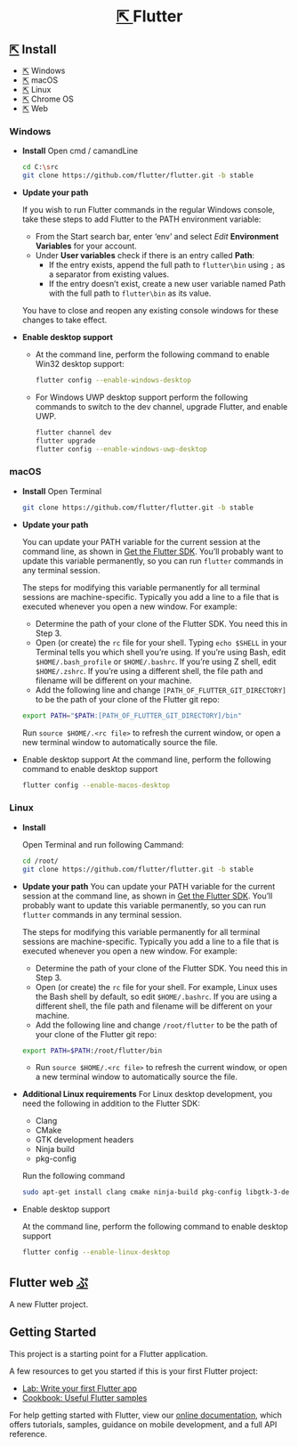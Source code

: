 <h1 align=center>
  <a href=https://flutter.dev>
    ⇱
  </a>
  Flutter
</h1>

## [⇱](https://flutter.dev/docs/get-started/install) Install
- [⇱](https://flutter.dev/docs/get-started/install/windows) Windows
- [⇱](https://flutter.dev/docs/get-started/install/macos) macOS
- [⇱](https://flutter.dev/docs/get-started/install/linux) Linux
- [⇱](https://flutter.dev/docs/get-started/install/linux) Chrome OS
- [⇱](https://flutter.dev/docs/get-started/web) Web

### Windows
+ **Install**
  Open cmd / camandLine 
  ```bash
  cd C:\src
  git clone https://github.com/flutter/flutter.git -b stable
  ```
+ **Update your path**

  If you wish to run Flutter commands in the regular Windows console, take these steps to add Flutter to the PATH environment   variable:

  - From the Start search bar, enter ‘env’ and select *Edit* **Environment Variables** for your account.
  - Under **User variables** check if there is an entry called **Path**:
    + If the entry exists, append the full path to `flutter\bin` using `;` as a separator from existing values.
    + If the entry doesn’t exist, create a new user variable named Path with the full path to `flutter\bin` as its value.

  You have to close and reopen any existing console windows for these changes to take effect.
  
+ **Enable desktop support**
  - At the command line, perform the following command to enable Win32 desktop support:

    ```bash
    flutter config --enable-windows-desktop
    ```
  - For Windows UWP desktop support perform the following commands to switch to the dev channel, upgrade Flutter, and enable UWP.

    ```bash
    flutter channel dev
    flutter upgrade
    flutter config --enable-windows-uwp-desktop
    ```
    
### macOS
+ **Install**
  Open Terminal
  ```bash
  git clone https://github.com/flutter/flutter.git -b stable
  ```
  
+ **Update your path**

  You can update your PATH variable for the current session at the command line, as shown in [Get the Flutter SDK](https://flutter.dev/docs/get-started/install/macos#get-sdk). You’ll probably want to update this variable permanently, so you can run `flutter` commands in any terminal session.

  The steps for modifying this variable permanently for all terminal sessions are machine-specific. Typically you add a line to a file that is executed whenever you open a new window. For example:

  - Determine the path of your clone of the Flutter SDK. You need this in Step 3.
  - Open (or create) the `rc` file for your shell. Typing `echo $SHELL` in your Terminal tells you which shell you’re using. If you’re using Bash, edit `$HOME/.bash_profile` or `$HOME/.bashrc`. If you’re using Z shell, edit `$HOME/.zshrc`. If you’re using a different shell, the file path and filename will be different on your machine.
  - Add the following line and change `[PATH_OF_FLUTTER_GIT_DIRECTORY]` to be the path of your clone of the Flutter git repo:

  ```bash
  export PATH="$PATH:[PATH_OF_FLUTTER_GIT_DIRECTORY]/bin"
  ```
  Run `source $HOME/.<rc file>` to refresh the current window, or open a new terminal window to automatically source the file.
  
+ Enable desktop support
  At the command line, perform the following command to enable desktop support
  ```bash
  flutter config --enable-macos-desktop
  ```
  
### Linux
+ **Install**

  Open Terminal and run following Cammand:
  ```bash
  cd /root/
  git clone https://github.com/flutter/flutter.git -b stable
  ```
+ **Update your path**
  You can update your PATH variable for the current session at the command line, as shown in [Get the Flutter SDK](https://flutter.dev/docs/get-started/install/linux#get-sdk). You’ll probably want to update this variable permanently, so you can run `flutter` commands in any terminal session.

  The steps for modifying this variable permanently for all terminal sessions are machine-specific. Typically you add a line to a file that is executed whenever you open a new window. For example:

  - Determine the path of your clone of the Flutter SDK. You need this in Step 3.
  - Open (or create) the `rc` file for your shell. For example, Linux uses the Bash shell by default, so edit `$HOME/.bashrc`. If you are using a different shell, the file path and filename will be different on your machine.
  - Add the following line and change `/root/flutter` to be the path of your clone of the Flutter git repo:

  ```bash
  export PATH=$PATH:/root/flutter/bin
  ```
  - Run `source $HOME/.<rc file>` to refresh the current window, or open a new terminal window to automatically source the file.

+ **Additional Linux requirements**
  For Linux desktop development, you need the following in addition to the Flutter SDK:

  - Clang
  - CMake
  - GTK development headers
  - Ninja build
  - pkg-config
  
  Run the following command
  ```bash
  sudo apt-get install clang cmake ninja-build pkg-config libgtk-3-dev
  ```
+ Enable desktop support
  
  At the command line, perform the following command to enable desktop support
  ```bash
  flutter config --enable-linux-desktop
  ```
  
## Flutter web [ぷ](https://ShivaShirsath.github.io/flutter-web)
A new Flutter project.

## Getting Started

This project is a starting point for a Flutter application.

A few resources to get you started if this is your first Flutter project:

- [Lab: Write your first Flutter app](https://flutter.dev/docs/get-started/codelab)
- [Cookbook: Useful Flutter samples](https://flutter.dev/docs/cookbook)

For help getting started with Flutter, view our
[online documentation](https://flutter.dev/docs), which offers tutorials,
samples, guidance on mobile development, and a full API reference.
